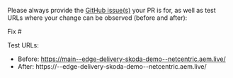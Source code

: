 Please always provide the [GitHub issue(s)](../issues) your PR is for, as well as test URLs where your change can be observed (before and after):

Fix #<gh-issue-id>

Test URLs:
- Before: https://main--edge-delivery-skoda-demo--netcentric.aem.live/
- After: https://<branch>--edge-delivery-skoda-demo--netcentric.aem.live/
